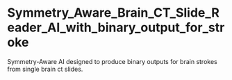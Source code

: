 # Symmetry_Aware_Brain_CT_Slide_Reader_AI_with_binary_output_for_stroke
Symmetry-Aware AI designed to produce binary outputs for brain strokes from single brain ct slides.
